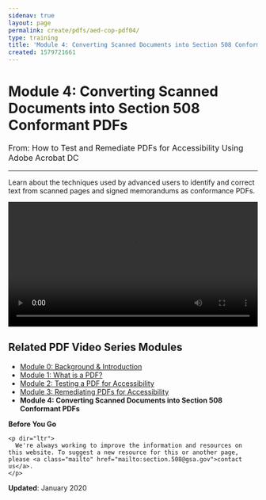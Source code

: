 ```yaml
---
sidenav: true
layout: page
permalink: create/pdfs/aed-cop-pdf04/
type: training
title: 'Module 4: Converting Scanned Documents into Section 508 Conformant PDFs'
created: 1579721661
---
```


# Module 4: Converting Scanned Documents into Section 508 Conformant PDFs

<p style="font-size:115%">
  From: How to Test and Remediate PDFs for Accessibility Using Adobe Acrobat DC
</p>

* * *

Learn about the techniques used by advanced users to identify and correct text from scanned pages and signed memorandums as conformance PDFs.

<video controls="controls" data-vscid="3qesx4ovd" style="width:100%"><source src="/sites/default/files/PDF/aed-cop-pdf-m04.mp4" type="video/mp4" /></video>

## Related PDF Video Series Modules

  * [Module 0: Background & Introduction][1]
  * [Module 1: What is a PDF?][2]
  * [Module 2: Testing a PDF for Accessibility][3]
  * [Module 3: Remediating PDFs for Accessibility][4]
  * **Module 4: Converting Scanned Documents into Section 508 Conformant PDFs**

<div class="panel panel-default">
  <div class="panel-body">
    <strong>Before You Go</strong>
    
    <p dir="ltr">
      We're always working to improve the information and resources on this website. To suggest a new resource for this or another page, please <a class="mailto" href="mailto:section.508@gsa.gov">contact us</a>.
    </p>
  </div>
</div>

**Updated**: January 2020

 [1]: {{site.baseurl}}/create/pdfs/aed-cop-pdf00
 [2]: {{site.baseurl}}/create/pdfs/aed-cop-pdf01
 [3]: {{site.baseurl}}/create/pdfs/aed-cop-pdf02
 [4]: {{site.baseurl}}/create/pdfs/aed-cop-pdf03